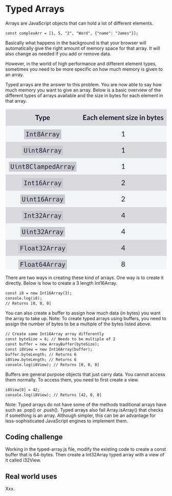 # Typed Arrays

Arrays are JavaScript objects that can hold a lot of different elements.

```
const complexArr = [1, 5, "2", "Word", {"name": "James"}];
```

Basically what happens in the background is that your browser will automatically give the right amount of memory space for that array. It will also change as needed if you add or remove data.

However, in the world of high performance and different element types, sometimes you need to be more specific on how much memory is given to an array.

Typed arrays are the answer to this problem. You are now able to say how much memory you want to give an array. Below is a basic overview of the different types of arrays available and the size in bytes for each element in that array.

![element-size](./assets/element-size.png)

There are two ways in creating these kind of arrays. One way is to create it directly. Below is how to create a 3 length Int16Array.

```
const i8 = new Int16Array(3);
console.log(i8);
// Returns [0, 0, 0]
```

You can also create a buffer to assign how much data (in bytes) you want the array to take up. Note: To create typed arrays using buffers, you need to assign the number of bytes to be a multiple of the bytes listed above.

```
// Create same Int16Array array differently
const byteSize = 6; // Needs to be multiple of 2
const buffer = new ArrayBuffer(byteSize);
const i8View = new Int16Array(buffer);
buffer.byteLength; // Returns 6
i8View.byteLength; // Returns 6
console.log(i8View); // Returns [0, 0, 0]

```

Buffers are general purpose objects that just carry data. You cannot access them normally. To access them, you need to first create a view.

```
i8View[0] = 42;
console.log(i8View); // Returns [42, 0, 0]
```

Note: Typed arrays do not have some of the methods traditional arrays have such as .pop() or .push(). Typed arrays also fail Array.isArray() that checks if something is an array. Although simpler, this can be an advantage for less-sophisticated JavaScript engines to implement them.

## Coding challenge

Working in the typed-array.js file, modify the existing code to create a const buffer that is 64-bytes. Then create a Int32Array typed array with a view of it called i32View.

## Real world uses

Xxx.
